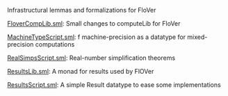 Infrastructural lemmas and formalizations for FloVer

[FloverCompLib.sml](FloverCompLib.sml):
Small changes to computeLib for FloVer

[MachineTypeScript.sml](MachineTypeScript.sml):
f machine-precision as a datatype for mixed-precision computations

[RealSimpsScript.sml](RealSimpsScript.sml):
Real-number simplification theorems

[ResultsLib.sml](ResultsLib.sml):
A monad for results used by FlOVer

[ResultsScript.sml](ResultsScript.sml):
A simple Result datatype to ease some implementations
